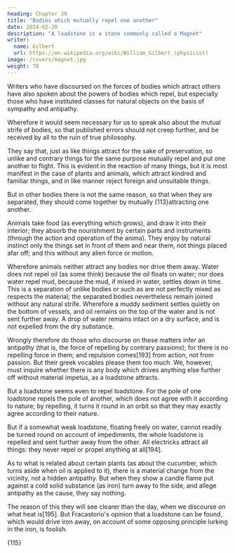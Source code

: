 ```yaml
---
heading: Chapter 39
title: "Bodies which mutually repel one another"
date: 2024-02-20
description: "A loadstone is a stone commonly called a Magnet"
writer:
  name: Gilbert
  url: https://en.wikipedia.org/wiki/William_Gilbert_(physicist)
image: /covers/magnet.jpg
weight: 78
---
```



Writers who have discoursed on the forces of bodies which attract others have also spoken about the powers of bodies which repel, but especially those who have instituted classes for natural objects on the basis of sympathy and antipathy. 

Wherefore it would seem necessary for us to speak also about the mutual strife of bodies, so that published errors should not creep further, and be received by all to the ruin of true philosophy. 

They say that, just as like things attract for the sake of preservation, so unlike and contrary things for the same purpose mutually repel and put one another to flight. This is evident in the reaction of many things, but it is most manifest in the case of plants and animals, which attract kindred and familiar things, and in like manner reject foreign and unsuitable things.

But in other bodies there is not the same reason, so that when they are separated, they should come together by mutually {113}attracting one another. 

Animals take food (as everything which grows), and draw it into their interior; they absorb the nourishment by certain parts and instruments (through the action and operation of the anima). They enjoy by natural instinct only the things set in front of them and near them, not things placed afar off; and this without any alien force or motion. 

Wherefore animals neither attract any bodies nor drive them away. Water does not repel oil (as some think) because the oil floats on water; nor does water repel mud, because the mud, if mixed in water, settles down in time. This is a separation of unlike bodies or such as are not perfectly mixed as respects the material; the separated bodies nevertheless remain joined without any natural strife. Wherefore a muddy sediment settles quietly on the bottom of vessels, and oil remains on the top of the water and is not sent further away. A drop of water remains intact on a dry surface, and is not expelled from the dry substance. 

Wrongly therefore do those who discourse on these matters infer an antipathy (that is, the force of repelling by contrary passions); for there is no repelling force in them; and repulsion comes[193] from action, not from passion. But their greek vocables please them too much. We, however, must inquire whether there is any body which drives anything else further off without material impetus, as a loadstone attracts. 

But a loadstone seems even to repel loadstone. For the pole of one loadstone repels the pole of another, which does not agree with it according to nature; by repelling, it turns it round in an orbit so that they may exactly agree according to their nature. 

But if a somewhat weak loadstone, floating freely on water, cannot readily be turned round on account of impediments, the whole loadstone is repelled and sent further away from the other. All electricks attract all things: they never repel or propel anything at all[194]. 

As to what is related about certain plants (as about the cucumber, which turns aside when oil is applied to it), there is a material change from the vicinity, not a hidden antipathy. But when they show a candle flame put against a cold solid substance (as iron) turn away to the side, and allege antipathy as the cause, they say nothing. 

The reason of this they will see clearer than the day, when we discourse on what heat is[195]. But Fracastorio's opinion that a loadstone can be found, which would drive iron away, on account of some opposing principle lurking in the iron, is foolish.

{115}

